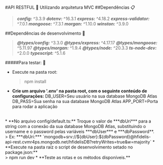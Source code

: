 #API RESTFUL 🔌
Utilizando arquitetura MVC
##Dependências :clipboard:
> ***config:*** ^3.3.9
> ***dotenv:*** ^16.3.1
> ***express:*** ^4.18.2
> ***express-validator:*** ^7.0.1
> ***mongoose:*** ^7.3.1
> ***morgan:*** ^1.10.0
> ***winston:*** ^3.9.0

##Dependências de desenvolvimento 📜
> ***@types/config:*** ^3.3.0
> ***@types/express:*** ^4.17.17
> ***@types/mongoose:*** ^5.11.97
> ***@types/morgan:*** ^1.9.4
> ***@types/node:*** ^20.3.3
> ***ts-node-dev:*** ^2.0.0
> ***typescript:*** ^5.1.6

#####Para testar: 🔧
* Execute na pasta root:
  > npm install
* **Crie um arquivo '.env' na pasta root, com o seguinte conteúdo de configurações:**
DB_USER=Seu usuário na sua database MongoDB Atlas
DB_PASS=Sua senha na sua database MongoDB Atlas
APP_PORT=Porta para rodar a aplicação
<br>
* **No arquivo config/default.ts:**
  Troque o valor de ***dbUri*** para a string com a conexão da sua database MongoDB Atlas, substituindo o username e o password pelas variáveis ***dbUser*** e ***dbPassword**.
  <br>
    > Ex: ***dbUri:*** `mongodb+srv://${dbUser}:${dbPassword}@hfidelis-api-rest.cvmr4ps.mongodb.net/hfidelisDB?retryWrites=true&w=majority`
* **Execute na pasta raíz o script de desenvolvimento setado no package.json:**
  <br>
    > npm run dev
* **Teste as rotas e os métodos disponíveis.**